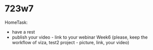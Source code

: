# 723w7

HomeTask:
* have a rest
* publish your video - link to your webinar Week6
(please, keep the workflow of viza, test2 project - picture, link, your video)
